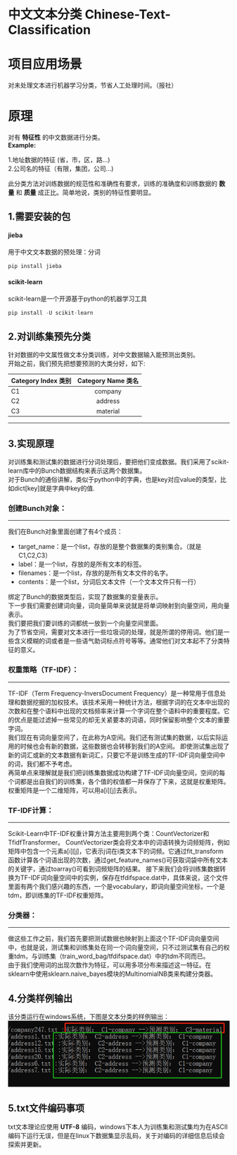 # 中文文本分类 Chinese-Text-Classification 

# 项目应用场景
对未处理文本进行机器学习分类，节省人工处理时间。（报社）
# 原理
对有 __特征性__ 的中文数据进行分类。<br/>
__Example:__

1.地址数据的特征 (省，市，区，路...) <br/>
2.公司名的特征（有限，集团，公司...) <br/>

此分类方法对训练数据的规范性和准确性有要求，训练的准确度和训练数据的 __数量__ 和 __质量__ 成正比。简单地说，类别的特征性要明显。

## 1.需要安装的包

#### jieba 
用于中文文本数据的预处理：分词
```python
pip install jieba
```
#### scikit-learn <br/>
scikit-learn是一个开源基于python的机器学习工具
```python
pip install -U scikit-learn
 ```

## 2.对训练集预先分类
针对数据的中文属性做文本分类训练，对中文数据输入能预测出类别。 <br/>
开始之前，我们预先把想要预测的大类分好，如下:

|Category Index 类别 | Category Name 类名 |
|-------------------|:------------------:|
|C1                 |company             |
|C2                 |address             |
|C3                 |material            |

-----

## 3.实现原理
对训练集和测试集的数据进行分词处理后，要把他们变成数据。我们采用了scikit-learn库中的Bunch数据结构来表示这两个数据集。<br/>
对于Bunch的通俗讲解，类似于python中的字典，也是key对应value的类型，比如dict[key]就是字典中key的值. 
### 创建Bunch对象：
----
我们在Bunch对象里面创建了有4个成员： <br/>
- target_name：是一个list，存放的是整个数据集的类别集合。（就是C1,C2,C3）<br/>
- label：是一个list，存放的是所有文本的标签。<br/>
- filenames：是一个list，存放的是所有文本文件的名字。<br/>
- contents：是一个list，分词后文本文件（一个文本文件只有一行）<br/>

绑定了Bunch的数据类型后，实现了数据集的变量表示。<br/>
下一步我们需要创建词向量，词向量简单来说就是将单词映射到向量空间，用向量表示。<br/>
我们要把我们要训练的词都统一放到一个向量空间里面。<br/>
为了节省空间，需要对文本进行一些垃圾词的处理，就是所谓的停用词。他们是一些含义模糊的词或者是一些语气助词标点符号等等。通常他们对文本起不了分类特征的意义。
### 权重策略（TF-IDF）：
----
TF-IDF（Term Frequency-InversDocument Frequency）是一种常用于信息处理和数据挖掘的加权技术。该技术采用一种统计方法，根据字词的在文本中出现的次数和在整个语料中出现的文档频率来计算一个字词在整个语料中的重要程度。它的优点是能过滤掉一些常见的却无关紧要本的词语，同时保留影响整个文本的重要字词。<br/>
我们现在有词向量空间了，在此称为A空间。我们还有测试集的数据，以后实际运用的时候也会有新的数据，这些数据也会转移到我们的A空间。
即使测试集出现了新的词汇或新的文本数据有新词汇，只要它不是训练生成的TF-IDF词向量空间中的词，我们都不予考虑。<br/>
再简单点来理解就是我们把训练集数据成功构建了TF-IDF词向量空间，空间的每个词都是出自我们的训练集，各个值的权值都一并保存了下来，这就是权重矩阵。权重矩阵是一个二维矩阵，可以用a[i][j]去表示。
### TF-IDF计算：
----
Scikit-Learn中TF-IDF权重计算方法主要用到两个类：CountVectorizer和TfidfTransformer。
CountVectorizer类会将文本中的词语转换为词频矩阵，例如矩阵中包含一个元素a[i][j]，它表示j词在i类文本下的词频。它通过fit_transform函数计算各个词语出现的次数，通过get_feature_names()可获取词袋中所有文本的关键字，通过toarray()可看到词频矩阵的结果。
接下来我们会将训练集数据转换为TF-IDF词向量空间中的实例，保存在tfdifspace.dat中，具体来说，这个文件里面有两个我们感兴趣的东西，一个是vocabulary，即词向量空间坐标，一个是tdm，即训练集的TF-IDF权重矩阵。

### 分类器：
----
做这些工作之前，我们首先要把测试数据也映射到上面这个TF-IDF词向量空间中，也就是说，测试集和训练集处在同一个词向量空间，只不过测试集有自己的权重tdm，与训练集（train_word_bag/tfdifspace.dat）中的tdm不同而已。<br/>
由于我们使用词的出现次数作为特征，可以用多项分布来描述这一特征。在sklearn中使用sklearn.naive_bayes模块的MultinomialNB类来构建分类器。

## 4.分类样例输出
该分类运行在windows系统，下图是文本分类的样例输出：<br/>
![sampleout](https://github.com/Yufeng-L/Chinese-Text-Classification/blob/master/result/sampleout.png)

## 5.txt文件编码事项
txt文本理论应使用 __UTF-8__ 编码，windows下本人为训练集和测试集均为在ASCII编码下运行无误，但是在linux下数据集显示乱码，关于对编码的详细信息后续会探索并更新。









